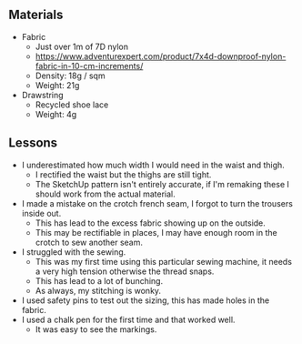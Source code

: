 ## Materials

- Fabric
  - Just over 1m of 7D nylon
  - https://www.adventurexpert.com/product/7x4d-downproof-nylon-fabric-in-10-cm-increments/
  - Density: 18g / sqm
  - Weight: 21g
- Drawstring
  - Recycled shoe lace
  - Weight: 4g

## Lessons

- I underestimated how much width I would need in the waist and thigh.
  - I rectified the waist but the thighs are still tight.
  - The SketchUp pattern isn't entirely accurate, if I'm remaking these I should work from the actual material.
- I made a mistake on the crotch french seam, I forgot to turn the trousers inside out.
  - This has lead to the excess fabric showing up on the outside.
  - This may be rectifiable in places, I may have enough room in the crotch to sew another seam.
- I struggled with the sewing.
  - This was my first time using this particular sewing machine, it needs a very high tension otherwise the thread snaps.
  - This has lead to a lot of bunching.
  - As always, my stitching is wonky.
- I used safety pins to test out the sizing, this has made holes in the fabric.
- I used a chalk pen for the first time and that worked well.
  - It was easy to see the markings.

